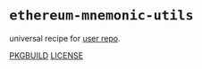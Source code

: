 # `ethereum-mnemonic-utils`

universal recipe for [user repo](../themartiancompany/ur).

[PKGBUILD](PKGBUILD)
[LICENSE](COPYING)
